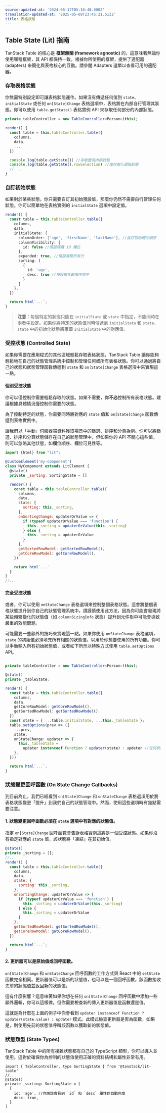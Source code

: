 ```yaml
---
source-updated-at: '2024-05-17T05:10:48.000Z'
translation-updated-at: '2025-05-08T23:45:21.513Z'
title: 表格狀態
---
```

## Table State (Lit) 指南

TanStack Table 的核心是 **框架無關 (framework agnostic)** 的，這意味著無論你使用哪種框架，其 API 都保持一致。根據你所使用的框架，提供了適配器 (adapters) 來簡化與表格核心的互動。請參閱 Adapters 選單以查看可用的適配器。

### 存取表格狀態

你無需特別設定即可讓表格狀態運作。如果沒有傳遞任何值到 `state`、`initialState` 或任何 `on[State]Change` 表格選項中，表格將在內部自行管理其狀態。你可以使用 `table.getState()` 表格實例 API 來存取任何部分的內部狀態。

```ts
private tableController = new TableController<Person>(this);

render() {
  const table = this.tableController.table({
    columns,
    data,
    ...
  })

  console.log(table.getState()) //存取整個內部狀態
  console.log(table.getState().rowSelection) //僅存取行選取狀態
  // ...
}
```

### 自訂初始狀態

如果對於某些狀態，你只需要自訂其初始預設值，那麼你仍然不需要自行管理任何狀態。你可以簡單地在表格實例的 `initialState` 選項中設定值。

```ts
render() {
  const table = this.tableController.table({
    columns,
    data,
    initialState: {
      columnOrder: ['age', 'firstName', 'lastName'], //自訂初始欄位順序
      columnVisibility: {
        id: false //預設隱藏 id 欄位
      },
      expanded: true, //預設展開所有行
      sorting: [
        {
          id: 'age',
          desc: true //預設按年齡降序排序
        }
      ]
    },
  })

  return html`...`;
}
```

> **注意**：每個特定的狀態只能在 `initialState` 或 `state` 中指定，不能同時在兩者中設定。如果你將特定的狀態值同時傳遞到 `initialState` 和 `state`，`state` 中的初始化狀態將覆蓋 `initialState` 中的對應值。

### 受控狀態 (Controlled State)

如果你需要在應用程式的其他區域輕鬆存取表格狀態，TanStack Table 讓你能夠輕鬆地在自己的狀態管理系統中控制和管理任何或所有表格狀態。你可以通過將自己的狀態和狀態管理函數傳遞到 `state` 和 `on[State]Change` 表格選項中來實現這一點。

#### 個別受控狀態

你可以僅控制你需要輕鬆存取的狀態。如果不需要，你**不必**控制所有表格狀態。建議根據具體情況僅控制你需要的狀態。

為了控制特定的狀態，你需要同時將對應的 `state` 值和 `on[State]Change` 函數傳遞到表格實例中。

讓我們以「手動」伺服器端資料獲取場景中的篩選、排序和分頁為例。你可以將篩選、排序和分頁狀態儲存在自己的狀態管理中，但如果你的 API 不關心這些值，則可以忽略其他狀態，如欄位順序、欄位可見性等。

```jsx
import {html} from "lit";

@customElement('my-component')
class MyComponent extends LitElement {
  @state()
  private _sorting: SortingState = []

  render() {
    const table = this.tableController.table({
      columns,
      data,
      state: {
        sorting: this._sorting,
      },
      onSortingChange: updaterOrValue => {
        if (typeof updaterOrValue === 'function') {
          this._sorting = updaterOrValue(this._sorting)
        } else {
          this._sorting = updaterOrValue
        }
      },
      getSortedRowModel: getSortedRowModel(),
      getCoreRowModel: getCoreRowModel(),
    })

    return html`...`
  }
}
//...
```

#### 完全受控狀態

或者，你可以使用 `onStateChange` 表格選項來控制整個表格狀態。這會將整個表格狀態提升到你自己的狀態管理系統中。請謹慎使用此方法，因為你可能會發現將某些頻繁變化的狀態值（如 `columnSizingInfo` 狀態）提升到元件樹中可能會導致嚴重的效能問題。

可能需要一些額外的技巧來實現這一點。如果你使用 `onStateChange` 表格選項，`state` 的初始值必須填充所有相關的狀態值，以用於你想要使用的所有功能。你可以手動輸入所有初始狀態值，或者如下所示以特殊方式使用 `table.setOptions` API。

```ts

private tableController = new TableController<Person>(this);

@state()
private _tableState;

render() {
  const table = this.tableController.table({
    columns,
    data,
    getCoreRowModel: getCoreRowModel(),
    getSortedRowModel: getSortedRowModel()
  })
  const state = { ...table.initialState, ...this._tableState };
  table.setOptions(prev => ({
    ...prev,
    state,
    onStateChange: updater => {
      this._tableState =
        updater instanceof Function ? updater(state) : updater //任何狀態變更都會被推送到我們自己的狀態管理
    },
  }))

  return html`...`;
}
```

### 狀態變更回呼函數 (On State Change Callbacks)

到目前為止，我們已經看到 `on[State]Change` 和 `onStateChange` 表格選項用於將表格狀態變更「提升」到我們自己的狀態管理中。然而，使用這些選項時有幾點需要注意。

#### 1. **狀態變更回呼函數必須在 `state` 選項中有對應的狀態值**。

指定 `on[State]Change` 回呼函數會告訴表格實例這將是一個受控狀態。如果你沒有指定對應的 `state` 值，該狀態將「凍結」在其初始值。

```jsx
@state()
private _sorting = [];
//...
render() {
  const table = this.tableController.table({
    columns,
    data,
    state: {
      sorting: this._sorting,
    },
    onSortingChange: updaterOrValue => {
      if (typeof updaterOrValue === 'function') {
        this._sorting = updaterOrValue(this._sorting)
      } else {
        this._sorting = updaterOrValue
      }
    },
    getSortedRowModel: getSortedRowModel(),
    getCoreRowModel: getCoreRowModel(),
  })

  return html`...`;
}
```

#### 2. **更新器可以是原始值或回呼函數**。

`on[State]Change` 和 `onStateChange` 回呼函數的工作方式與 React 中的 `setState` 函數完全相同。更新器值可以是新的狀態值，也可以是一個回呼函數，該函數接收先前的狀態值並返回新的狀態值。

這有什麼影響？這意味著如果你想在任何 `on[State]Change` 回呼函數中添加一些額外邏輯，你可以這樣做，但你需要檢查新的傳入更新器值是函數還是值。

這就是為什麼在上面的例子中你會看到 `updater instanceof Function ? updater(state.value) : updater` 模式。此模式檢查更新器是否為函數，如果是，則使用先前的狀態值呼叫該函數以獲取新的狀態值。

### 狀態類型 (State Types)

TanStack Table 中的所有複雜狀態都有自己的 TypeScript 類型，你可以導入並使用。這對於確保你為控制的狀態值使用正確的資料結構和屬性非常有用。

```tsx
import { TableController, type SortingState } from '@tanstack/lit-table'
//...
@state()
private _sorting: SortingState = [
  {
    id: 'age', //你應該會看到 `id` 和 `desc` 屬性的自動完成
    desc: true,
  }
]
```
